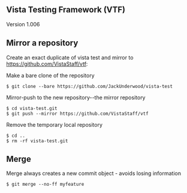 ## Vista Testing Framework (VTF)
Version 1.006

## Mirror a repository
Create an exact duplicate of vista test and mirror to https://github.com/VistaStaff/vtf:

Make a bare clone of the repository
```
$ git clone --bare https://github.com/JackUnderwood/vista-test
```

Mirror-push to the new repository--the mirror repository
```
$ cd vista-test.git
$ git push --mirror https://github.com/VistaStaff/vtf
```

Remove the temporary local repository
```
$ cd ..
$ rm -rf vista-test.git
```


## Merge
Merge always creates a new commit object - avoids losing information
```
$ git merge --no-ff myfeature
```

